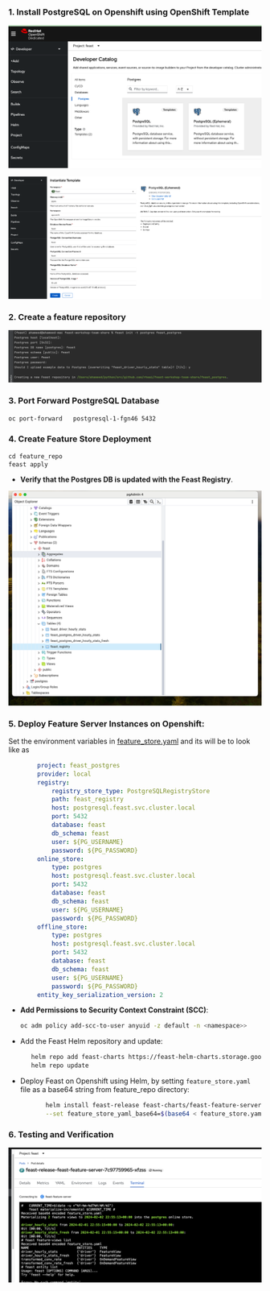 ###  1. Install PostgreSQL on Openshift using OpenShift Template



![postgres.png](postgres.png)


![postgres-1.png](postgres-1.png)

### 2. Create a feature repository


![create-feast-postgres.png](create-feast-postgres.png)

### 3. Port Forward PostgreSQL Database 

```
oc port-forward   postgresql-1-fgn46 5432
```

### 4. Create Feature Store Deployment

```
cd feature_repo 
feast apply
```

- **Verify that the Postgres DB is updated with the Feast Registry**.

![postgres-feast-registry.png](postgres-feast-registry.png)


### 5. Deploy Feature Server Instances on Openshift:

Set the environment variables in [feature_store.yaml](feature_repo%2Ffeature_store.yaml) and its will be to look like as

  ```yaml
          project: feast_postgres
          provider: local
          registry:
              registry_store_type: PostgreSQLRegistryStore
              path: feast_registry
              host: postgresql.feast.svc.cluster.local
              port: 5432
              database: feast
              db_schema: feast
              user: ${PG_USERNAME}
              password: ${PG_PASSWORD}
          online_store:
              type: postgres
              host: postgresql.feast.svc.cluster.local
              port: 5432
              database: feast
              db_schema: feast
              user: ${PG_USERNAME}
              password: ${PG_PASSWORD}
          offline_store:
              type: postgres
              host: postgresql.feast.svc.cluster.local
              port: 5432
              database: feast
              db_schema: feast
              user: ${PG_USERNAME}
              password: ${PG_PASSWORD}
          entity_key_serialization_version: 2
 ```

   - **Add Permissions to Security Context Constraint (SCC)**:
      
     ```bash
     oc adm policy add-scc-to-user anyuid -z default -n <namespace>>
     ``` 
   - Add the Feast Helm repository and update:
       ```bash
          helm repo add feast-charts https://feast-helm-charts.storage.googleapis.com
          helm repo update
       ```

   - Deploy Feast on Openshift using Helm, by setting `feature_store.yaml` file as a base64 string from feature_repo directory:
      ```bash
             helm install feast-release feast-charts/feast-feature-server \
             --set feature_store_yaml_base64=$(base64 < feature_store.yaml) 
      ```
### 6. Testing and Verification
![feast-test.png](feast-test.png)